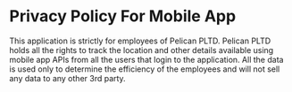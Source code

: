 # Privacy Policy For Mobile App
This application is strictly for employees of Pelican PLTD. 
Pelican PLTD holds all the rights to track the location and other details available using mobile app APIs from all the users that login to the application. All the data is used only to determine the efficiency of the employees and will not sell any data to any other 3rd party.

